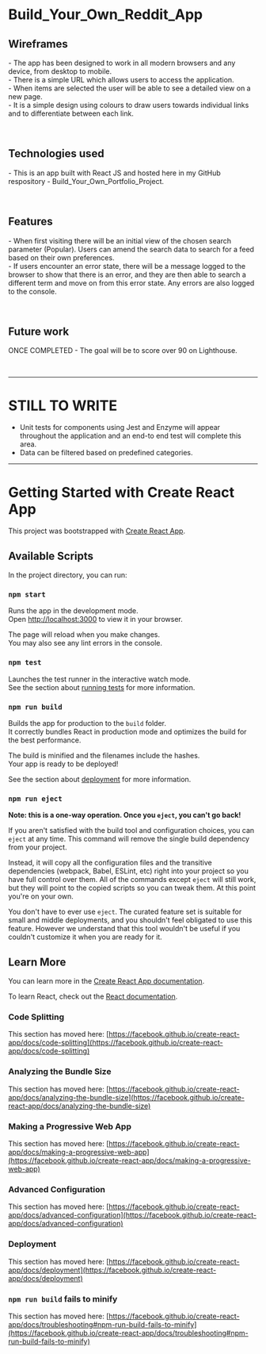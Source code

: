 <h1> Build_Your_Own_Reddit_App </h1>

<!--- Portfolio Project - Build Your Own Reddit App from Codecademy Full Stack Engineer course --->


<div>
  <h2>Wireframes <br/></h2>
    <p>
      - The app has been designed to work in all modern browsers and any device, from desktop to mobile.<br />
      - There is a simple URL which allows users to access the application.<br />
      - When items are selected the user will be able to see a detailed view on a new page.  <br />
      - It is a simple design using colours to draw users towards individual links and to differentiate between each link.<br />
  </p>
</div>

<br />

<div>
  <h2>Technologies used <br/></h2>
    <p>
      - This is an app built with React JS and hosted here in my GitHub respository - Build_Your_Own_Portfolio_Project. <br />
    </p>
</div>

<br />

<div>
  <h2>Features <br/></h2>
    <p>
      - When first visiting there will be an initial view of the chosen search parameter (Popular). Users can amend the search data to search for a feed based on their own preferences.<br />
      - If users encounter an error state, there will be a message logged to the browser to show that there is an error, and they are then able to search a different term and move on from this error state.  Any errors are also logged to the console.
    </p> 
</div>

<br />

<div>
  <h2>Future work <br /></h2>
    <p>
      ONCE COMPLETED - The goal will be to score over 90 on Lighthouse.<br />
    </p>
</div>

<br />
  

---------------------------------
# STILL TO WRITE 
 - Unit tests for components using Jest and Enzyme will appear throughout the application and an end-to end test will complete this area. 
 - Data can be filtered based on predefined categories.



--------------------------------


# Getting Started with Create React App

This project was bootstrapped with [Create React App](https://github.com/facebook/create-react-app).

## Available Scripts

In the project directory, you can run:

### `npm start`

Runs the app in the development mode.\
Open [http://localhost:3000](http://localhost:3000) to view it in your browser.

The page will reload when you make changes.\
You may also see any lint errors in the console.

### `npm test`

Launches the test runner in the interactive watch mode.\
See the section about [running tests](https://facebook.github.io/create-react-app/docs/running-tests) for more information.

### `npm run build`

Builds the app for production to the `build` folder.\
It correctly bundles React in production mode and optimizes the build for the best performance.

The build is minified and the filenames include the hashes.\
Your app is ready to be deployed!

See the section about [deployment](https://facebook.github.io/create-react-app/docs/deployment) for more information.

### `npm run eject`

**Note: this is a one-way operation. Once you `eject`, you can't go back!**

If you aren't satisfied with the build tool and configuration choices, you can `eject` at any time. This command will remove the single build dependency from your project.

Instead, it will copy all the configuration files and the transitive dependencies (webpack, Babel, ESLint, etc) right into your project so you have full control over them. All of the commands except `eject` will still work, but they will point to the copied scripts so you can tweak them. At this point you're on your own.

You don't have to ever use `eject`. The curated feature set is suitable for small and middle deployments, and you shouldn't feel obligated to use this feature. However we understand that this tool wouldn't be useful if you couldn't customize it when you are ready for it.

## Learn More

You can learn more in the [Create React App documentation](https://facebook.github.io/create-react-app/docs/getting-started).

To learn React, check out the [React documentation](https://reactjs.org/).

### Code Splitting

This section has moved here: [https://facebook.github.io/create-react-app/docs/code-splitting](https://facebook.github.io/create-react-app/docs/code-splitting)

### Analyzing the Bundle Size

This section has moved here: [https://facebook.github.io/create-react-app/docs/analyzing-the-bundle-size](https://facebook.github.io/create-react-app/docs/analyzing-the-bundle-size)

### Making a Progressive Web App

This section has moved here: [https://facebook.github.io/create-react-app/docs/making-a-progressive-web-app](https://facebook.github.io/create-react-app/docs/making-a-progressive-web-app)

### Advanced Configuration

This section has moved here: [https://facebook.github.io/create-react-app/docs/advanced-configuration](https://facebook.github.io/create-react-app/docs/advanced-configuration)

### Deployment

This section has moved here: [https://facebook.github.io/create-react-app/docs/deployment](https://facebook.github.io/create-react-app/docs/deployment)

### `npm run build` fails to minify

This section has moved here: [https://facebook.github.io/create-react-app/docs/troubleshooting#npm-run-build-fails-to-minify](https://facebook.github.io/create-react-app/docs/troubleshooting#npm-run-build-fails-to-minify)
